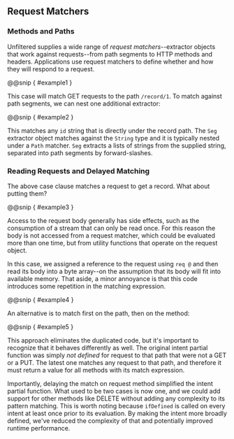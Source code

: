 Request Matchers
----------------

### Methods and Paths

Unfiltered supplies a wide range of *request matchers*--extractor
objects that work against requests--from path segments to HTTP methods
and headers. Applications use request matchers to define whether and
how they will respond to a request.

@@snip [ ](../../scala/06/a.scala) { #example1 }

This case will match GET requests to the path `/record/1`. To match
against path segments, we can nest one additional extractor:

@@snip [ ](../../scala/06/a.scala) { #example2 }

This matches any `id` string that is directly under the record
path. The `Seg` extractor object matches against the `String` type and
it is typically nested under a `Path` matcher. `Seg` extracts a lists
of strings from the supplied string, separated into path segments by
forward-slashes.

### Reading Requests and Delayed Matching

The above case clause matches a request to get a record. What about
putting them?

@@snip [ ](../../scala/06/a.scala) { #example3 }

Access to the request body generally has side effects, such as the
consumption of a stream that can only be read once. For this reason
the body is not accessed from a request matcher, which could be
evaluated more than one time, but from utility functions that operate
on the request object.

In this case, we assigned a reference to the request using `req @` and
then read its body into a byte array--on the assumption that its body
will fit into available memory. That aside, a minor annoyance is that
this code introduces some repetition in the matching expression.

@@snip [ ](../../scala/06/a.scala) { #example4 }

An alternative is to match first on the path, then on the method:

@@snip [ ](../../scala/06/a.scala) { #example5 }

This approach eliminates the duplicated code, but it's important to
recognize that it behaves differently as well. The original intent
partial function was simply *not defined* for request to that path
that were not a GET or a PUT. The latest one matches any request to
that path, and therefore it must return a value for all methods with
its match expression.

Importantly, delaying the match on request method simplified the
intent partial function. What used to be two cases is now one, and we
could add support for other methods like DELETE without adding any
complexity to its pattern matching. This is worth noting because
`ifDefined` is called on every intent at least once prior to its
evaluation. By making the intent more broadly defined, we've reduced
the complexity of that and potentially improved runtime performance.
